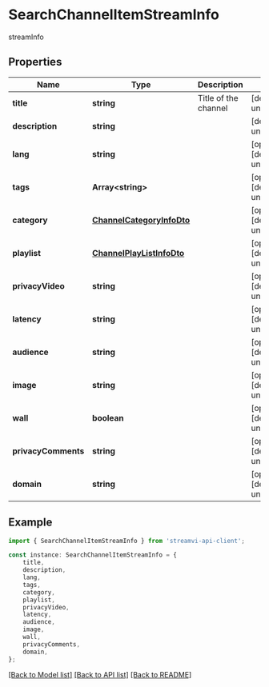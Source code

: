 # SearchChannelItemStreamInfo

streamInfo

## Properties

Name | Type | Description | Notes
------------ | ------------- | ------------- | -------------
**title** | **string** | Title of the channel | [default to undefined]
**description** | **string** |  | [default to undefined]
**lang** | **string** |  | [optional] [default to undefined]
**tags** | **Array&lt;string&gt;** |  | [optional] [default to undefined]
**category** | [**ChannelCategoryInfoDto**](ChannelCategoryInfoDto.md) |  | [optional] [default to undefined]
**playlist** | [**ChannelPlayListInfoDto**](ChannelPlayListInfoDto.md) |  | [optional] [default to undefined]
**privacyVideo** | **string** |  | [optional] [default to undefined]
**latency** | **string** |  | [optional] [default to undefined]
**audience** | **string** |  | [optional] [default to undefined]
**image** | **string** |  | [optional] [default to undefined]
**wall** | **boolean** |  | [optional] [default to undefined]
**privacyComments** | **string** |  | [optional] [default to undefined]
**domain** | **string** |  | [optional] [default to undefined]

## Example

```typescript
import { SearchChannelItemStreamInfo } from 'streamvi-api-client';

const instance: SearchChannelItemStreamInfo = {
    title,
    description,
    lang,
    tags,
    category,
    playlist,
    privacyVideo,
    latency,
    audience,
    image,
    wall,
    privacyComments,
    domain,
};
```

[[Back to Model list]](../README.md#documentation-for-models) [[Back to API list]](../README.md#documentation-for-api-endpoints) [[Back to README]](../README.md)

